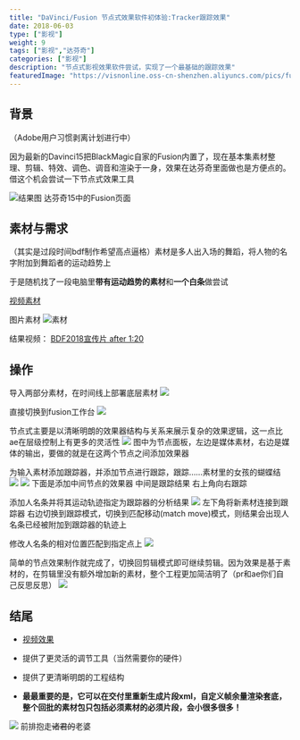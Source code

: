 ```yaml
---
title: "DaVinci/Fusion 节点式效果软件初体验:Tracker跟踪效果"
date: 2018-06-03
type: ["影视"]
weight: 9
tags: ["影视","达芬奇"]
categories: ["影视"]
description: "节点式影视效果软件尝试，实现了一个最基础的跟踪效果"
featuredImage: "https://visnonline.oss-cn-shenzhen.aliyuncs.com/pics/fusion/fusion.png"
---
```


## 背景
（Adobe用户习惯剥离计划进行中）

因为最新的Davinci15把BlackMagic自家的Fusion内置了，现在基本集素材整理、剪辑、特效、调色、调音和渲染于一身，效果在达芬奇里面做也是方便点的。借这个机会尝试一下节点式效果工具

![结果图](https://visnonline.oss-cn-shenzhen.aliyuncs.com/pics/fusion/01.png)
达芬奇15中的Fusion页面

## 素材与需求
（其实是过段时间bdf制作希望高点逼格）素材是多人出入场的舞蹈，将人物的名字附加到舞蹈者的运动趋势上

于是随机找了一段电脑里**带有运动趋势的素材**和**一个白条**做尝试

[视频素材](https://visnonline.oss-cn-shenzhen.aliyuncs.com/pics/fusion/原片.mov)

图片素材
![素材](https://visnonline.oss-cn-shenzhen.aliyuncs.com/pics/fusion/02.png)

结果视频：
[BDF2018宣传片 after 1:20](https://www.bilibili.com/video/av22787517)

## 操作

导入两部分素材，在时间线上部署底层素材
![](https://visnonline.oss-cn-shenzhen.aliyuncs.com/pics/fusion/03.png)

直接切换到fusion工作台
![](https://visnonline.oss-cn-shenzhen.aliyuncs.com/pics/fusion/04.png)

节点式主要是以清晰明朗的效果器结构与关系来展示复杂的效果逻辑，这一点比ae在层级控制上有更多的灵活性
![](https://visnonline.oss-cn-shenzhen.aliyuncs.com/pics/fusion/05.png)
图中为节点面板，左边是媒体素材，右边是媒体的输出，要做的就是在这两个节点之间添加效果器

为输入素材添加跟踪器，并添加节点进行跟踪，跟踪……素材里的女孩的蝴蝶结
![](https://visnonline.oss-cn-shenzhen.aliyuncs.com/pics/fusion/06.png)
![](https://visnonline.oss-cn-shenzhen.aliyuncs.com/pics/fusion/07.png)
下面是添加中间节点的效果器 中间是跟踪结果 右上角向右跟踪

添加人名条并将其运动轨迹指定为跟踪器的分析结果
![](https://visnonline.oss-cn-shenzhen.aliyuncs.com/pics/fusion/08.png)
左下角将新素材连接到跟踪器 右边切换到跟踪模式，切换到匹配移动(match move)模式，则结果会出现人名条已经被附加到跟踪器的轨迹上

修改人名条的相对位置匹配到指定点上
![](https://visnonline.oss-cn-shenzhen.aliyuncs.com/pics/fusion/09.png)

简单的节点效果制作就完成了，切换回剪辑模式即可继续剪辑。因为效果是基于素材的，在剪辑里没有额外增加新的素材，整个工程更加简洁明了（pr和ae你们自己反思反思）
![](https://visnonline.oss-cn-shenzhen.aliyuncs.com/pics/fusion/10.png)

## 结尾

- [视频效果](https://visnonline.oss-cn-shenzhen.aliyuncs.com/pics/fusion/效果.mov)

- 提供了更灵活的调节工具（当然需要你的硬件）

- 提供了更清晰明朗的工程结构

- **最最重要的是，它可以在交付里重新生成片段xml，自定义帧余量渲染套底，整个回批的素材包只包括必须素材的必须片段，会小很多很多！**

![](https://visnonline.oss-cn-shenzhen.aliyuncs.com/pics/fusion/11.png)
前排抱走~~诸君的~~老婆
